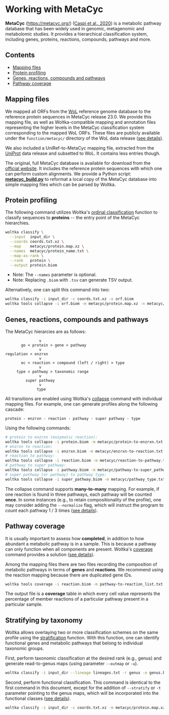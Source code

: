 # Working with MetaCyc

**MetaCyc** (https://metacyc.org/) ([Caspi et al., 2020](https://academic.oup.com/nar/article/48/D1/D445/5581728)) is a metabolic pathway database that has been widely used in genomic, metagenomic and metabolomic studies. It provides a hierarchical classification system, including genes, proteins, reactions, compounds, pathways and more.


## Contents

- [Mapping files](#mapping-files)
- [Protein profiling](#protein-profiling)
- [Genes, reactions, compounds and pathways](#genes,-reactions,-compounds-and-pathways)
- [Pathway coverage](#pathway-coverage)


## Mapping files

We mapped all ORFs from the [WoL](wol.md) reference genome database to the reference protein sequences in MetaCyc release 23.0. We provide this mapping file, as well as Woltka-compatible mapping and annotation files representing the higher levels in the MetaCyc classification system corresponding to the mapped WoL ORFs. These files are publicly available under the `function/metacyc/` directory of the WoL data release ([see details](wol.md)).

We also included a UniRef-to-MetaCyc mapping file, extracted from the [UniProt](https://www.uniprot.org/downloads) data release and subsetted to WoL. It contains less entries though.

The original, full MetaCyc database is available for download from the [official website](https://metacyc.org/). It includes the reference protein sequences with which one can perform custom alignments. We provide a Python script: [**metacyc_build.py**](https://github.com/qiyunzhu/utils/blob/main/metacyc_build.py) to reformat a local copy of the MetaCyc database into simple mapping files which can be parsed by Woltka.


## Protein profiling

The following command utilizes Woltka's [ordinal classification](ordinal.md) function to classify sequences to **proteins** -- the entry point of the MetaCyc hierarchies.

```bash
woltka classify \
  --input  input_dir \
  --coords coords.txt.xz \
  --map    metacyc/protein.map.xz \
  --names  metacyc/protein_name.txt \
  --map-as-rank \
  --rank   protein \
  --output protein.biom
```

* Note: The `--names` parameter is optional.
* Note: Replacing `.biom` with `.tsv` can generate TSV output.

Alternatively, one can split this command into two:

```bash
woltka classify -i input_dir -c coords.txt.xz -o orf.biom
woltka tools collapse -i orf.biom -m metacyc/protein.map.xz -n metacyc/protein_name.txt -o protein.biom
```


## Genes, reactions, compounds and pathways

The MetaCyc hierarcies are as follows:

```
               v
       go < protein > gene > pathway
               v
regulation < enzrxn
               v
       ec < reaction > compound (left / right) > type
               v
     type < pathway > taxonomic range
               v
         super pathway
               v
              type
```

All transitions are enabled using Woltka's [collapse](collapse.md) command with individual mapping files. For example, one can generate profiles along the following cascade:

```
protein - enzrxn - reaction - pathway - super pathway - type
```

Using the following commands:

```bash
# protein to enzrxn (enzymatic reaction):
woltka tools collapse -i protein.biom -m metacyc/protein-to-enzrxn.txt -n metacyc/enzrxn_name.txt -o enzrxn.biom
# enzrxn to reaction:
woltka tools collapse -i enzrxn.biom -m metacyc/enzrxn-to-reaction.txt -n metacyc/reaction_name.txt -o reaction.biom
# reaction to pathway:
woltka tools collapse -i reaction.biom -m metacyc/reaction-to-pathway.txt -n metacyc/pathway_name.txt -o pathway.biom
# pathway to super pathway:
woltka tools collapse -i pathway.biom -m metacyc/pathway-to-super_pathway.txt -n metacyc/pathway_name.txt -o super_pathway.biom
# super pathway (or pathway) to pathway type:
woltka tools collapse -i super_pathway.biom -m metacyc/pathway_type.txt -n metacyc/all_class_name.txt -o pathway_type.biom
```

The collapse command supports **many-to-many** mapping. For example, if one reaction is found in three pathways, each pathway will be counted **once**. In some instances (e.g., to retain compositionality of the profile), one may consider adding the `--normalize` flag, which will instruct the program to count each pathway 1 / 3 times ([see details](collapse.md)).


## Pathway coverage

It is usually important to assess how **completed**, in addition to how abundant a metabolic pathway is in a sample. This is because a pathway can only function when all components are present. Woltka's [coverage](coverage.md) command provides a solution ([see details](coverage.md)).

Among the mapping files there are two files recording the composition of metabolic pathways in terms of **genes** and **reactions**. We recommend using the reaction mapping because there are duplicated gene IDs.

```bash
woltka tools coverage -i reaction.biom -m pathway-to-reaction_list.txt -o pathway_coverage.biom
```

The output file is a **coverage** table in which every cell value represents the percentage of member reactions of a particular pathway present in a particular sample.


## Stratifying by taxonomy

Woltka allows overlaying two or more classification schemes on the same profile using the [stratification](stratify.md) function. With this function, one can identify functional genes and metabolic pathways that belong to individual taxonomic groups.

First, perform taxonomic classification at the desired rank (e.g., genus) and generate read-to-genus maps (using parameter `--outmap` or `-u`).

```bash
woltka classify -i input_dir --lineage lineages.txt -r genus -o genus.biom -u map_dir
```

Second, perform functional classification. This command is identical to the first command in this document, except for the addition of `--stratify` or `-t` parameter pointing to the genus maps, which will be incorporated into the functional classes ([see details](stratify.md)).

```bash
woltka classify -i input_dir -c coords.txt.xz -m metacyc/protein.map.xz --map-as-rank -r protein -t map_dir -o protein.biom
```
